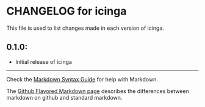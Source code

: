 # CHANGELOG for icinga

This file is used to list changes made in each version of icinga.

## 0.1.0:

* Initial release of icinga

- - - 
Check the [Markdown Syntax Guide](http://daringfireball.net/projects/markdown/syntax) for help with Markdown.

The [Github Flavored Markdown page](http://github.github.com/github-flavored-markdown/) describes the differences between markdown on github and standard markdown.
